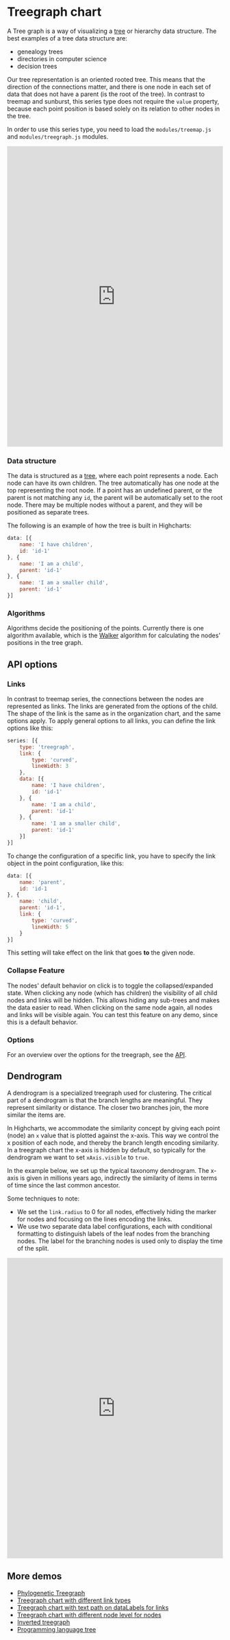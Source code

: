 Treegraph chart
===
A Tree graph is a way of visualizing a [tree](https://www.highcharts.com/docs/chart-concepts/dataviz-glossary#tree-data-structure) or hierarchy data structure. The best examples of a tree data structure are:

* genealogy trees
* directories in computer science
* decision trees

Our tree representation is an oriented rooted tree. This means that the direction of the connections matter, and there is one node in each set of data that does not have a parent (is the root of the tree). In contrast to treemap and sunburst, this series type does not require the `value` property, because each point position is based solely on its relation to other nodes in the tree.

In order to use this series type, you need to load the `modules/treemap.js` and `modules/treegraph.js` modules.

<iframe style="width: 100%; height: 700px; border: none;" src="https://www.highcharts.com/samples/embed/highcharts/demo/treegraph-chart" allow="fullscreen"></iframe>

### Data structure

The data is structured as a [tree](https://www.highcharts.com/docs/chart-concepts/dataviz-glossary#tree-data-structure), where each point represents a node. Each node can have its own children.  The tree automatically has one node at the top representing the root node. If a point has an undefined parent, or the parent is not matching any `id`, the parent will be automatically set to the root node. There may be multiple nodes without a parent, and they will be positioned as separate trees.

The following is an example of how the tree is built in Highcharts:

```js
data: [{
    name: 'I have children',
    id: 'id-1'
}, {
    name: 'I am a child',
    parent: 'id-1'
}, {
    name: 'I am a smaller child',
    parent: 'id-1'
}]
```

### Algorithms

Algorithms decide the positioning of the points. Currently there is one algorithm available, which is the [Walker](https://link.springer.com/chapter/10.1007/3-540-36151-0_32) algorithm for calculating the nodes' positions in the tree graph.

API options
-----------

### Links

In contrast to treemap series, the connections between the nodes are represented as links.  The links are generated from the options of the child. The shape of the link is the same as in the organization chart, and the same options apply.  To apply general options to all links, you can define the link options like this:

```js
series: [{
    type: 'treegraph',
    link: {
        type: 'curved',
        lineWidth: 3
    },
    data: [{
        name: 'I have children',
        id: 'id-1'
    }, {
        name: 'I am a child',
        parent: 'id-1'
    }, {
        name: 'I am a smaller child',
        parent: 'id-1'
    }]
}]
```

To change the configuration of a specific link, you have to specify the link object in the point configuration, like this:

```js
data: [{
    name: 'parent',
    id: 'id-1
}, {
    name: 'child',
    parent: 'id-1',
    link: {
        type: 'curved',
        lineWidth: 5
    }
}]
```

This setting will take effect on the link that goes **to** the given node.

### Collapse Feature
The nodes' default behavior on click is to toggle the collapsed/expanded state. When clicking any node (which has children) the visibility of all child nodes and links will be hidden. This allows hiding any sub-trees and makes the data easier to read. When clicking on the same node again, all nodes and links will be visible again. You can test this feature on any demo, since this is a default behavior.

### Options

For an overview over the options for the treegraph, see
the [API](https://api.highcharts.com/highcharts/plotOptions.treegraph).

Dendrogram
----------
A dendrogram is a specialized treegraph used for clustering. The critical part
of a dendrogram is that the branch lengths are meaningful. They represent
similarity or distance. The closer two branches join, the more similar the items
are.

In Highcharts, we accommodate the similarity concept by giving each point (node)
an `x` value that is plotted against the x-axis. This way we control the x
position of each node, and thereby the branch length encoding similarity. In a
treegraph chart the x-axis is hidden by default, so typically for the dendrogram
we want to set `xAxis.visible` to `true`.

In the example below, we set up the typical taxonomy dendrogram. The x-axis is
given in millions years ago, indirectly the similarity of items in terms of time
since the last common ancestor.

Some techniques to note:
* We set the `link.radius` to 0 for all nodes, effectively hiding the marker for
nodes and focusing on the lines encoding the links.
* We use two separate data label configurations, each with conditional
formatting to distinguish labels of the leaf nodes from the branching nodes. The
label for the branching nodes is used only to display the time of the split.

<iframe
    style="width: 100%; height: 700px; border: none;"
    src="https://www.highcharts.com/samples/embed/highcharts/demo/dendrogram"
    allow="fullscreen"></iframe>


More demos
----------

*   [Phylogenetic Treegraph](https://jsfiddle.net/gh/get/library/pure/highcharts/highcharts/tree/master/samples/highcharts/demo/treegraph-chart)
*   [Treegraph chart with different link types](https://jsfiddle.net/gh/get/library/pure/highcharts/highcharts/tree/master/samples/highcharts/series-treegraph/link-types)
*   [Treegraph chart with text path on dataLabels for links](https://jsfiddle.net/gh/get/library/pure/highcharts/highcharts/tree/master/samples/highcharts/series-treegraph/link-text-path)
*   [Treegraph chart with different node level for nodes](https://jsfiddle.net/gh/get/library/pure/highcharts/highcharts/tree/master/samples/highcharts/series-treegraph/node-level)
*   [Inverted treegraph](https://jsfiddle.net/gh/get/library/pure/highcharts/highcharts/tree/master/samples/highcharts/demo/treegraph-inverted)
*   [Programming language tree](https://jsfiddle.net/gh/get/library/pure/highcharts/highcharts/tree/master/samples/highcharts/series-treegraph/programming-languages)

